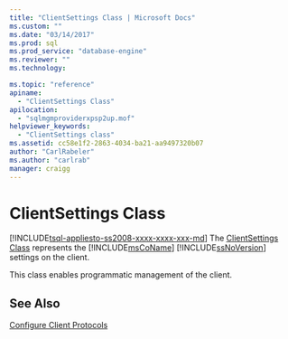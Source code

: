 ```yaml
---
title: "ClientSettings Class | Microsoft Docs"
ms.custom: ""
ms.date: "03/14/2017"
ms.prod: sql
ms.prod_service: "database-engine"
ms.reviewer: ""
ms.technology: 

ms.topic: "reference"
apiname: 
  - "ClientSettings Class"
apilocation: 
  - "sqlmgmproviderxpsp2up.mof"
helpviewer_keywords: 
  - "ClientSettings class"
ms.assetid: cc58e1f2-2863-4034-ba21-aa9497320b07
author: "CarlRabeler"
ms.author: "carlrab"
manager: craigg
---
```

# ClientSettings Class
[!INCLUDE[tsql-appliesto-ss2008-xxxx-xxxx-xxx-md](../../includes/tsql-appliesto-ss2008-xxxx-xxxx-xxx-md.md)]
  The [ClientSettings Class](../../relational-databases/wmi-provider-configuration-classes/clientsettings-class.md) represents the [!INCLUDE[msCoName](../../includes/msconame-md.md)] [!INCLUDE[ssNoVersion](../../includes/ssnoversion-md.md)] settings on the client.  
  
 This class enables programmatic management of the client.  
  
## See Also  
 [Configure Client Protocols](http://technet.microsoft.com/library/ms181035.aspx)  
  
  
